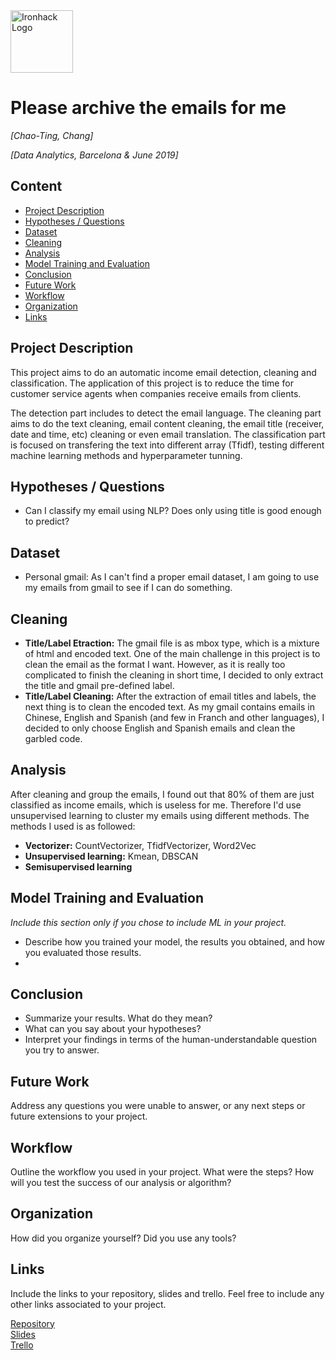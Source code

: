 <img src="https://bit.ly/2VnXWr2" alt="Ironhack Logo" width="100"/>

# Please archive the emails for me
*[Chao-Ting, Chang]*

*[Data Analytics, Barcelona & June 2019]*

## Content
- [Project Description](#project-description)
- [Hypotheses / Questions](#hypotheses-/-questions)
- [Dataset](#dataset)
- [Cleaning](#cleaning)
- [Analysis](#analysis)
- [Model Training and Evaluation](#model-training-and-evaluation)
- [Conclusion](#conclusion)
- [Future Work](#future-work)
- [Workflow](#workflow)
- [Organization](#organization)
- [Links](#links)

<a name="project-description"></a>

## Project Description
This project aims to do an automatic income email detection, cleaning and classification. The application of this project is to reduce the time for customer service agents when companies receive emails from clients.  

The detection part includes to detect the email language. The cleaning part aims to do the text cleaning, email content cleaning, the email title (receiver, date and time, etc) cleaning or even email translation. The classification part is focused on transfering the text into different array (Tfidf), testing different machine learning methods and hyperparameter tunning. 

<a name="hypotheses-/-questions"></a>

## Hypotheses / Questions
* Can I classify my email using NLP? Does only using title is good enough to predict?  

<a name="dataset"></a>

## Dataset
* Personal gmail: As I can't find a proper email dataset, I am going to use my emails from gmail to see if I can do something.

<a name="cleaning"></a>

## Cleaning
* **Title/Label Etraction:** The gmail file is as mbox type, which is a mixture of html and encoded text. One of the main challenge in this project is to clean the email as the format I want. However, as it is really too complicated to finish the cleaning in short time, I decided to only extract the title and gmail pre-defined label.  
* **Title/Label Cleaning:** After the extraction of email titles and labels, the next thing is to clean the encoded text. As my gmail contains emails in Chinese, English and Spanish (and few in Franch and other languages), I decided to only choose English and Spanish emails and clean the garbled code.  


<a name="analysis"></a>

## Analysis  
After cleaning and group the emails, I found out that 80% of them are just classified as income emails, which is useless for me. Therefore I'd use unsupervised learning to cluster my emails using different methods. The methods I used is as followed:
* **Vectorizer:** CountVectorizer, TfidfVectorizer, Word2Vec
* **Unsupervised learning:** Kmean, DBSCAN
* **Semisupervised learning**

<a name="model-training-and-evaluation"></a>

## Model Training and Evaluation
*Include this section only if you chose to include ML in your project.*
* Describe how you trained your model, the results you obtained, and how you evaluated those results.
* 


<a name="conclusion"></a>

## Conclusion
* Summarize your results. What do they mean?
* What can you say about your hypotheses?
* Interpret your findings in terms of the human-understandable question you try to answer.

<a name="future-work"></a>

## Future Work
Address any questions you were unable to answer, or any next steps or future extensions to your project.

<a name="workflow"></a>

## Workflow
Outline the workflow you used in your project. What were the steps?
How will you test the success of our analysis or algorithm?

<a name="organization"></a>

## Organization
How did you organize yourself? Did you use any tools?

<a name="links"></a>

## Links
Include the links to your repository, slides and trello. Feel free to include any other links associated to your project. 

[Repository](https://github.com/)  
[Slides](https://slides.com/)  
[Trello](https://trello.com/en)  
